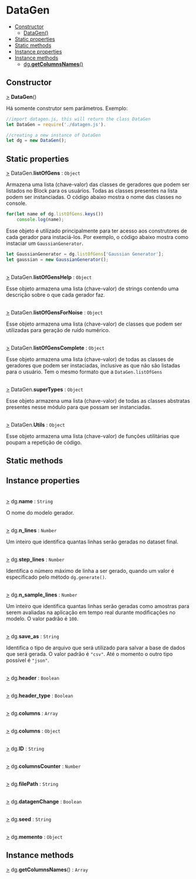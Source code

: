 
# DataGen

- [Constructor](#constructor)
  - [DataGen()](#datagen-cons)
- [Static properties](#static-properties)
- [Static methods](#static-methods)
- [Instance properties](#instance-properties)
- [Instance methods](#instance-methods)
  - [dg.**getColumnsNames**()](#dg.getColumnsNames)

## Constructor

<a href="#DataGen-cons" name="DataGen-cons">></a> **DataGen**()

Há somente construtor sem parâmetros. Exemplo:

```javascript
//import datagen.js, this will return the class DataGen
let DataGen = require('./datagen.js').

//creating a new instance of DataGen
let dg = new DataGen();
```

## Static properties

<a href='#DataGen.listOfGens' name='DataGen.listOfGens'>></a> DataGen.**listOfGens** : `Object`

Armazena uma lista (chave-valor) das classes de geradores que podem ser listados no Block para os usuários. Todas as classes presentes na lista podem ser instanciadas. O código abaixo mostra o nome das classes no console.

```javascript
for(let name of dg.listOfGens.keys())
    console.log(name);
```

Esse objeto é utilizado principalmente para ter acesso aos construtores de cada gerador para instaciá-los. Por exemplo, o código abaixo mostra como instaciar um `GaussianGenerator`.

```javascript
let GaussianGenerator = dg.listOfGens['Gaussian Generator'];
let gaussian = new GaussianGenerator();
```

<br><a href='#DataGen.listOfGensHelp' name='DataGen.listOfGensHelp'>></a> DataGen.**listOfGensHelp** : `Object`

Esse objeto armazena uma lista (chave-valor) de strings contendo uma descrição sobre o que cada gerador faz.

<br><a href='#DataGen.listOfGensForNoise' name='DataGen.listOfGensForNoise'>></a> DataGen.**listOfGensForNoise** : `Object`

Esse objeto armazena uma lista (chave-valor) de classes que podem ser utilizadas para geração de ruído numérico.

<br><a href='#DataGen.listOfGensComplete' name='DataGen.listOfGensComplete'>></a> DataGen.**listOfGensComplete** : `Object`

Esse objeto armazena uma lista (chave-valor) de todas as classes de geradores que podem ser instaciadas, inclusive as que não são listadas para o usuário. Tem o mesmo formato que a `DataGen.listOfGens`

<br><a href='#DataGen.superTypes' name='DataGen.superTypes'>></a> DataGen.**superTypes** : `Object`

Esse objeto armazena uma lista (chave-valor) de todas as classes abstratas presentes nesse módulo para que possam ser instanciadas.

<br><a href='#DataGen.listOfGens' name='DataGen.listOfGens'>></a> DataGen.**Utils** : `Object`

Esse objeto armazena uma lista (chave-valor) de funções utilitárias que poupam a repetição de código.

## Static methods

## Instance properties

<br><a href='#dg.name' name='dg.name'>></a> dg.**name** : `String`

O nome do modelo gerador.

<br><a href='#dg.n_lines' name='dg.n_lines'>></a> dg.**n_lines** : `Number`

Um inteiro que identifica quantas linhas serão geradas no dataset final.

<br><a href='#dg.step_lines' name='dg.step_lines'>></a> dg.**step_lines** : `Number`

Identifica o número máximo de linha a ser gerado, quando um valor é especificado pelo método `dg.generate()`.

<br><a href='#dg.n_sample_lines' name='dg.n_sample_lines'>></a> dg.**n_sample_lines** : `Number`

Um inteiro que identifica quantas linhas serão geradas como amostras para serem avaliadas na aplicação em tempo real durante modificações no modelo. O valor padrão é `100`.

<br><a href='#dg.save_as' name='dg.save_as'>></a> dg.**save_as** : `String`

Identifica o tipo de arquivo que será utilizado para salvar a base de dados que será gerada. O valor padrão é `"csv"`. Até o momento o outro tipo possível é `"json"`.

<br><a href='#gd.header' name='dg.header'>></a> dg.**header** : `Boolean`

<br><a href='#gd.header_type' name='dg.header_type'>></a> dg.**header_type** : `Boolean`

<br><a href='#gd.columns' name='dg.columns'>></a> dg.**columns** : `Array`

<br><a href='#gd.iterator' name='dg.iterator'>></a> dg.**columns** : `Object`

<br><a href='#gd.ID' name='dg.ID'>></a> dg.**ID** : `String`

<br><a href='#gd.columnsCounter' name='dg.columnsCounter'>></a> dg.**columnsCounter** : `Number`

<br><a href='#gd.filePath' name='dg.filePath'>></a> dg.**filePath** : `String`

<br><a href='#gd.datagenChange' name='dg.datagenChange'>></a> dg.**datagenChange** : `Boolean`

<br><a href='#gd.seed' name='dg.seed'>></a> dg.**seed** : `String`

<br><a href='#gd.memento' name='dg.memento'>></a> dg.**memento** : `Object`

## Instance methods

<a href="#dg.getColumnsNames" name='dg.getColumnsNames'>></a> dg.**getColumnsNames**() : `Array`

